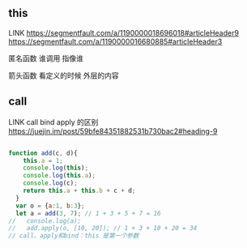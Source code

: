 ## this 

LINK 
https://segmentfault.com/a/1190000018696018#articleHeader9
https://segmentfault.com/a/1190000016680885#articleHeader3

匿名函数
谁调用 指像谁

箭头函数
看定义的时候 外层的内容

## call

LINK
call bind apply 的区别
https://juejin.im/post/59bfe84351882531b730bac2#heading-9

```js

function add(c, d){
    this.a = 1;
    console.log(this);
    console.log(this.a);
    console.log(c);
    return this.a + this.b + c + d;
  }
  var o = {a:1, b:3};
  let a = add(3, 7); // 1 + 3 + 5 + 7 = 16
//   console.log(a);
//   add.apply(o, [10, 20]); // 1 + 3 + 10 + 20 = 34
// call、apply和bind：this 是第一个参数

```